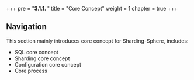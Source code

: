 +++
pre = "<b>3.1.1. </b>"
title = "Core Concept"
weight = 1
chapter = true
+++

## Navigation

This section mainly introduces core concept for Sharding-Sphere, includes:

* SQL core concept
* Sharding core concept
* Configuration core concept
* Core process
